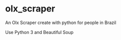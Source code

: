# olx_scraper
An Olx Scraper create with python for people in Brazil

Use Python 3 and Beautiful Soup
